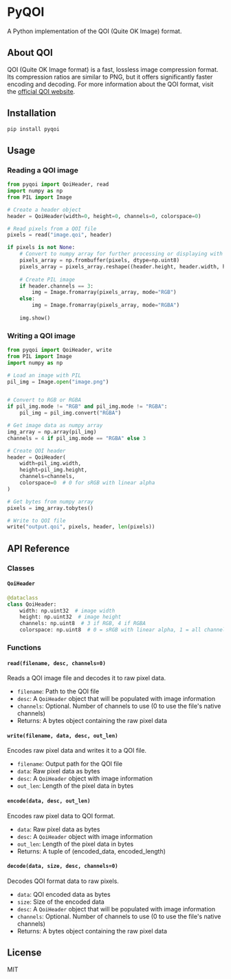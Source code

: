 # PyQOI

A Python implementation of the QOI (Quite OK Image) format.

## About QOI

QOI (Quite OK Image format) is a fast, lossless image compression format. Its compression ratios are similar to PNG, but it offers significantly faster encoding and decoding. For more information about the QOI format, visit the [official QOI website](https://qoiformat.org/).

## Installation

```bash
pip install pyqoi
```

## Usage

### Reading a QOI image

```python
from pyqoi import QoiHeader, read
import numpy as np
from PIL import Image

# Create a header object
header = QoiHeader(width=0, height=0, channels=0, colorspace=0)

# Read pixels from a QOI file
pixels = read("image.qoi", header)

if pixels is not None:
    # Convert to numpy array for further processing or displaying with PIL
    pixels_array = np.frombuffer(pixels, dtype=np.uint8)
    pixels_array = pixels_array.reshape((header.height, header.width, header.channels))
    
    # Create PIL image
    if header.channels == 3:
        img = Image.fromarray(pixels_array, mode="RGB")
    else:
        img = Image.fromarray(pixels_array, mode="RGBA")
    
    img.show()
```

### Writing a QOI image

```python
from pyqoi import QoiHeader, write
from PIL import Image
import numpy as np

# Load an image with PIL
pil_img = Image.open("image.png")


# Convert to RGB or RGBA
if pil_img.mode != "RGB" and pil_img.mode != "RGBA":
    pil_img = pil_img.convert("RGBA")

# Get image data as numpy array
img_array = np.array(pil_img)
channels = 4 if pil_img.mode == "RGBA" else 3

# Create QOI header
header = QoiHeader(
    width=pil_img.width,
    height=pil_img.height,
    channels=channels,
    colorspace=0  # 0 for sRGB with linear alpha
)

# Get bytes from numpy array
pixels = img_array.tobytes()

# Write to QOI file
write("output.qoi", pixels, header, len(pixels))
```

## API Reference

### Classes

#### `QoiHeader`

```python
@dataclass
class QoiHeader:
    width: np.uint32  # image width
    height: np.uint32  # image height
    channels: np.uint8  # 3 if RGB, 4 if RGBA
    colorspace: np.uint8  # 0 = sRGB with linear alpha, 1 = all channels linear
```

### Functions

#### `read(filename, desc, channels=0)`

Reads a QOI image file and decodes it to raw pixel data.

- `filename`: Path to the QOI file
- `desc`: A `QoiHeader` object that will be populated with image information
- `channels`: Optional. Number of channels to use (0 to use the file's native channels)
- Returns: A bytes object containing the raw pixel data

#### `write(filename, data, desc, out_len)`

Encodes raw pixel data and writes it to a QOI file.

- `filename`: Output path for the QOI file
- `data`: Raw pixel data as bytes
- `desc`: A `QoiHeader` object with image information
- `out_len`: Length of the pixel data in bytes

#### `encode(data, desc, out_len)`

Encodes raw pixel data to QOI format.

- `data`: Raw pixel data as bytes
- `desc`: A `QoiHeader` object with image information
- `out_len`: Length of the pixel data in bytes
- Returns: A tuple of (encoded_data, encoded_length)

#### `decode(data, size, desc, channels=0)`

Decodes QOI format data to raw pixels.

- `data`: QOI encoded data as bytes
- `size`: Size of the encoded data
- `desc`: A `QoiHeader` object that will be populated with image information
- `channels`: Optional. Number of channels to use (0 to use the file's native channels)
- Returns: A bytes object containing the raw pixel data

## License

MIT
